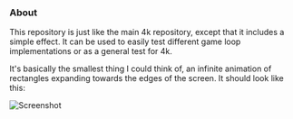 
### About

This repository is just like the main 4k repository, except that it includes
a simple effect. It can be used to easily test different game loop
implementations or as a general test for 4k.

It's basically the smallest thing I could think of, an infinite
animation of rectangles expanding towards the edges of the screen.
It should look like this:

![Screenshot](https://raw.github.com/Beluki/4k-Example/Screenshot/Screenshot.png)

